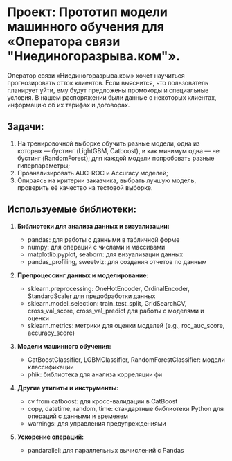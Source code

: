 # Проект: Прототип модели машинного обучения для «Оператора связи "Ниединогоразрыва.ком"».
Оператор связи «Ниединогоразрыва.ком» хочет научиться прогнозировать отток клиентов. Если выяснится, что пользователь планирует уйти, ему будут предложены промокоды и специальные условия. В нашем распоряжении были данные о некоторых клиентах, информацию об их тарифах и договорах.

## Задачи:
1. На тренировочной выборке обучить разные модели, одна из которых — бустинг (LightGBM, Catboost), и как минимум одна — не бустинг (RandomForest); для каждой модели попробовать разные гиперпараметры;
2. Проанализировать AUC-ROC и Accuracy моделей;
3. Опираясь на критерии заказчика, выбрать лучшую модель, проверить её качество на тестовой выборке.

## Используемые библиотеки:
1. **Библиотеки для анализа данных и визуализации:**
   - pandas: для работы с данными в табличной форме
   - numpy: для операций с числами и массивами
   - matplotlib.pyplot, seaborn: для визуализации данных
   - pandas_profiling, sweetviz: для создания отчетов по данным

2. **Препроцессинг данных и моделирование:**
   - sklearn.preprocessing: OneHotEncoder, OrdinalEncoder, StandardScaler для предобработки данных
   - sklearn.model_selection: train_test_split, GridSearchCV, cross_val_score, cross_val_predict для работы с моделями и оценки
   - sklearn.metrics: метрики для оценки моделей (e.g., roc_auc_score, accuracy_score)

3. **Модели машинного обучения:**
   - CatBoostClassifier, LGBMClassifier, RandomForestClassifier: модели классификации
   - phik: библиотека для анализа корреляции фи

4. **Другие утилиты и инструменты:**
   - cv from catboost: для кросс-валидации в CatBoost
   - copy, datetime, random, time: стандартные библиотеки Python для операций с данными и временем
   - warnings: для управления предупреждениями

5. **Ускорение операций:**
   - pandarallel: для параллельных вычислений с Pandas

